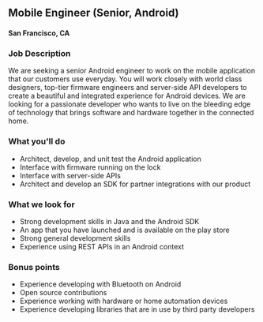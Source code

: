 ## Mobile Engineer (Senior, Android)
#### San Francisco, CA

### Job Description 
We are seeking a senior Android engineer to work on the mobile application that our customers use everyday. You will work closely with world class designers, top-tier firmware engineers and server-side API developers to create a beautiful and integrated experience for Android devices. We are looking for a passionate developer who wants to live on the bleeding edge of technology that brings software and hardware together in the connected home.

### What you'll do
+ Architect, develop, and unit test the Android application
+ Interface with firmware running on the lock
+ Interface with server-side APIs
+ Architect and develop an SDK for partner integrations with our product

### What we look for
+ Strong development skills in Java and the Android SDK
+ An app that you have launched and is available on the play store
+ Strong general development skills
+ Experience using REST APIs in an Android context

### Bonus points
+ Experience developing with Bluetooth on Android
+ Open source contributions
+ Experience working with hardware or home automation devices
+ Experience developing libraries that are in use by third party developers



